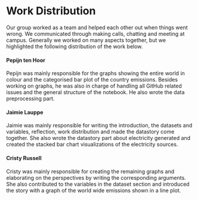 # Work Distribution

Our group worked as a team and helped each other out when things went wrong. We communicated through making calls, chatting and meeting at campus.
Generally we worked on many aspects together, but we highlighted the following distribution of the work below.

#### Pepijn ten Hoor

Pepijn was mainly responsible for the graphs showing the entire world in colour and the categorised bar plot of the country emissions. Besides working on graphs,
he was also in charge of handling all GitHub related issues and the general structure of the notebook. He also wrote the data preprocessing part.

#### Jaimie Lauppe
Jaimie was mainly responsible for writing the introduction, the datasets and variables, reflection, work distribution and made the datastory come together. She also wrote the datastory part about electricity generated and created the stacked bar chart visualizations of the electricity sources.

#### Cristy Russell
Cristy was mainly responsible for creating the remaining graphs and elaborating on the perspectives by writing the corresponding arguments. She also contributed to the variables in the dataset section and introduced the story with a graph of the world wide emissions shown in a line plot.